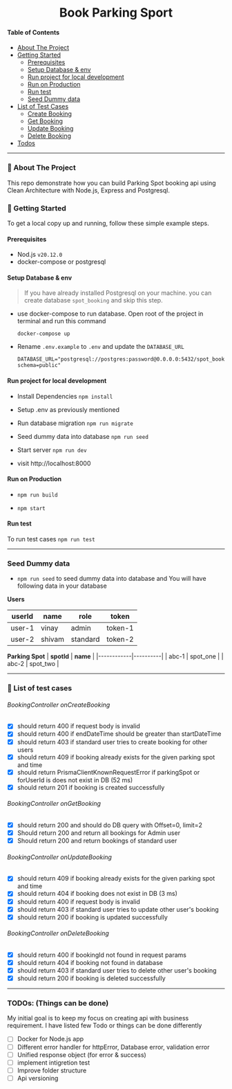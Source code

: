 <div align="center">
  <h1>Book Parking Sport</h1>
</div>

#### Table of Contents

- [About The Project](#-about-the-project)
- [Getting Started](#-getting-started)
  - [Prerequisites](#prerequisites)
  - [Setup Database & env](#setup-database--env)
  - [Run project for local development](#run-project-for-local-development)
  - [Run on Production](#run-on-production)
  - [Run test](#run-test)
  - [Seed Dummy data](#seed-dummy-data)
- [List of Test Cases](#-list-of-test-cases)
  - [Create Booking](#bookingcontroller-oncreatebooking)
  - [Get Booking](#bookingcontroller-ongetbooking)
  - [Update Booking](#bookingcontroller-onupdatebooking)
  - [Delete Booking](#bookingcontroller-ondeletebooking)
- [Todos](#todos-things-can-be-done)

<hr />

### 📍 About The Project

This repo demonstrate how you can build Parking Spot booking api using Clean Architecture with Node.js, Express and Postgresql.

### 🚀 Getting Started

To get a local copy up and running, follow these simple example steps.

#### Prerequisites

- Nod.js `v20.12.0`
- docker-compose or postgresql

#### Setup Database & env

> If you have already installed Postgresql on your machine. you can create database `spot_booking` and skip this step.

- use docker-compose to run database. Open root of the project in terminal and run this command

  ```
  docker-compose up
  ```

- Rename `.env.example` to `.env` and update the `DATABASE_URL`

  ```
  DATABASE_URL="postgresql://postgres:password@0.0.0.0:5432/spot_booking?schema=public"
  ```

#### Run project for local development

- Install Dependencies `npm install`

- Setup .env as previously mentioned

- Run database migration `npm run migrate`

- Seed dummy data into database `npm run seed`

- Start server `npm run dev`

- visit http://localhost:8000

#### Run on Production

- `npm run build`

- `npm start`

#### Run test

To run test cases `npm run test`

<hr />

### Seed Dummy data

- `npm run seed` to seed dummy data into database and You will have following data in your database

**Users**

| **userId** | **name** | **role** | **token** |
| ---------- | -------- | -------- | --------- |
| user-1     | vinay    | admin    | token-1   |
| user-2     | shivam   | standard | token-2   |

**Parking Spot**
| **spotId** | **name** |
|------------|----------|
| abc-1 | spot_one |
| abc-2 | spot_two |

<hr />

### 🤖 List of test cases

###### BookingController onCreateBooking

- [x] should return 400 if request body is invalid
- [x] should return 400 if endDateTime should be greater than startDateTime
- [x] should return 403 if standard user tries to create booking for other users
- [x] should return 409 if booking already exists for the given parking spot and time
- [x] should return PrismaClientKnownRequestError if parkingSpot or forUserId is does not exist in DB (52 ms)
- [x] should return 201 if booking is created successfully

###### BookingController onGetBooking

- [x] should return 200 and should do DB query with Offset=0, limit=2
- [x] Should return 200 and return all bookings for Admin user
- [x] Should return 200 and return bookings of standard user

###### BookingController onUpdateBooking

- [x] should return 409 if booking already exists for the given parking spot and time
- [x] should return 404 if booking does not exist in DB (3 ms)
- [x] should return 400 if request body is invalid
- [x] should return 403 if standard user tries to update other user's booking
- [x] should return 200 if booking is updated successfully

###### BookingController onDeleteBooking

- [x] should return 400 if bookingId not found in request params
- [x] should return 404 if booking not found in database
- [x] should return 403 if standard user tries to delete other user's booking
- [x] should return 200 if booking is deleted successfully

<hr />

### TODOs: (Things can be done)

My initial goal is to keep my focus on creating api with business requirement.
I have listed few Todo or things can be done differently

- [ ] Docker for Node.js app
- [ ] Different error handler for httpError, Database error, validation error
- [ ] Unified response object (for error & success)
- [ ] implement intigretion test
- [ ] Improve folder structure
- [ ] Api versioning
